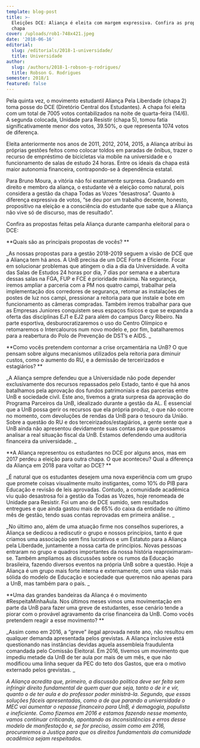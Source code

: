 ```yaml
---
template: blog-post
title: >-
  Eleições DCE: Aliança é eleita com margem expressiva. Confira as propostas da
  chapa
cover: /uploads/rob1-748x421.jpeg
date: '2018-06-16'
editorial:
  slug: /editorials/2018-1-universidade/
  title: Universidade
author:
  slug: /authors/2018-1-robson-g-rodrigues/
  title: Robson G. Rodrigues
semester: 2018/1
featured: false
---
```

Pela quinta vez, o movimento estudantil Aliança Pela Liberdade (chapa 2) toma posse do DCE (Diretório Central dos Estudantes). A chapa foi eleita com um total de 7005 votos contabilizados na noite de quarta-feira (14/6). A segunda colocada, Unidade para Resistir (chapa 5), tomou fatia significativamente menor dos votos, 39.50%, o que representa 1074 votos de diferença.



Eleita anteriormente nos anos de 2011, 2012, 2014, 2015, a Aliança atribui às próprias gestões feitos como colocar toldos em paradas de ônibus, trazer o recurso de empréstimo de bicicletas via mobile na universidade e o funcionamento de salas de estudo 24 horas. Entre os ideais da chapa está maior autonomia financeira, contrapondo-se à dependência estatal.



Para Bruno Moura, a vitória não foi exatamente surpresa. Graduando em direito e membro da aliança, o estudante vê a eleição como natural, pois considera a gestão da chapa Todas as Vozes “desastrosa”. Quanto à diferença expressiva de votos, “se deu por um trabalho decente, honesto, propositivo na eleição e a consciência do estudante que sabe que a Aliança não vive só de discurso, mas de resultado”.



Confira as propostas feitas pela Aliança durante campanha eleitoral para o DCE:







**Quais são as principais propostas de vocês?
**



_As nossas propostas para a gestão 2018-2019 seguem a visão de DCE que a Aliança tem há anos. A UnB precisa de um DCE Forte e Eficiente. Focar em solucionar problemas que atingem o dia a dia da Universidade. A volta das Salas de Estudos 24 horas por dia, 7 dias por semana e a abertura dessas salas na FGA, FUP e FCE é prioridade máxima. Na segurança, iremos ampliar a parceria com a PM nos quatro campi, trabalhar pela implementação dos corredores de segurança, retomar as instalações de postes de luz nos campi, pressionar a reitoria para que instale e bote em funcionamento as câmeras compradas. Também iremos trabalhar para que as Empresas Juniores conquistem seus espaços físicos e que se expanda a oferta das disciplinas EJ1 e EJ2 para além do campus Darcy Ribeiro. Na parte esportiva, desburocratizaremos o uso do Centro Olímpico e retomaremos o Intercalouros num novo modelo e, por fim, batalharemos para a reabertura do Polo de Prevenção de DST’s e AIDS.
_







**Como vocês pretendem contornar a crise orçamentária na UnB? O que pensam sobre alguns mecanismos utilizados pela reitoria para diminuir custos, como o aumento do RU, e a demissão de terceirizados e estagiários?
**



_A Aliança sempre defendeu que a Universidade não pode depender exclusivamente dos recursos repassados pelo Estado, tanto é que há anos batalhamos pela aprovação dos fundos patrimoniais e das parcerias entre UnB e sociedade civil. Este ano, tivemos a grata surpresa da aprovação do Programa Parceiros da UnB, idealizado durante a gestão da AL. É essencial que a UnB possa gerir os recursos que ela própria produz, o que não ocorre no momento, com devoluções de rendas da UnB para o tesouro da União. Sobre a questão do RU e dos terceirizados/estagiários, a gente sente que a UnB ainda não apresentou devidamente suas contas para que possamos analisar a real situação fiscal da UnB. Estamos defendendo uma auditoria financeira da universidade.
_







**A Aliança representou os estudantes no DCE por alguns anos, mas em 2017 perdeu a eleição para outra chapa. O que aconteceu? Qual a diferença da Aliança em 2018 para voltar ao DCE?
**



_É natural que os estudantes desejem uma nova experiência com um grupo que promete coisas visualmente muito instigantes, como 10% do PIB para Educação e revisão de leis aprovadas. Contudo, a comunidade acadêmica viu quão desastrosa foi a gestão da Todas as Vozes, hoje renomeada de Unidade para Resistir. Foi um ano de DCE sumido, sem resultados entregues e que ainda gastou mais de 65% do caixa da entidade no último mês de gestão, tendo suas contas reprovadas em primeira análise.
_



_No último ano, além de uma atuação firme nos conselhos superiores, a Aliança se dedicou a rediscutir o grupo e nossos princípios, tanto é que criamos uma associação sem fins lucrativos e um Estatuto para a Aliança pela Liberdade, juntamente a nossa carta de princípios. Novas pessoas entraram no grupo e quadros importantes da nossa história reaproximaram-se. Também ampliamos as discussões sobre os rumos da Educação brasileira, fazendo diversos eventos na própria UnB sobre a questão. Hoje a Aliança é um grupo mais forte interna e externamente, com uma visão mais sólida do modelo de Educação e sociedade que queremos não apenas para a UnB, mas também para o país.
_







**Uma das grandes bandeiras da Aliança é o movimento #RespeitaMinhaAula. Nos últimos meses vimos uma movimentação em parte da UnB para fazer uma greve de estudantes, esse cenário tende a piorar com o provável agravamento da crise financeira da UnB. Como vocês pretendem reagir a esse movimento?
**



_Assim como em 2016, a “greve” ilegal aprovada neste ano, não resultou em qualquer demanda apresentada pelos grevistas. A Aliança inclusive está questionando nas instâncias devidas aquela assembleia fraudulenta comandada pelo Comissão Eleitoral. Em 2016, tivemos um movimento que impediu metade da UnB de ter aula por mais de um mês, e que não modificou uma linha sequer da PEC do teto dos Gastos, que era o motivo externado pelos grevistas.
_



_A Aliança acredita que, primeiro, a discussão política deve ser feita sem infringir direito fundamental de quem quer que seja, tanto o de ir e vir, quanto o de ter aula e do professor poder ministrá-la. Segundo, que essas soluções fáceis apresentadas, como a de que parando a universidade o MEC vai aumentar o repasse financeiro para UnB, é demagogia, populista e ineficiente. Como fizemos em 2016 e estamos fazendo nesse momento, vamos continuar criticando, apontando as inconsistências e erros desse modelo de manifestação e, se for preciso, assim como em 2016, procuraremos a Justiça para que os direitos fundamentais da comunidade acadêmica sejam respeitados._
